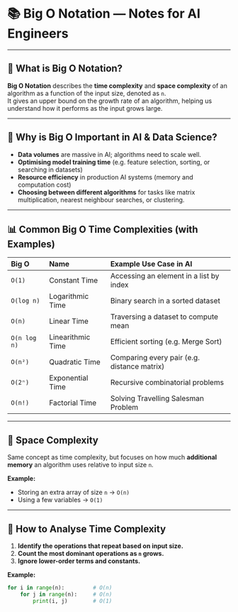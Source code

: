 # 📚 Big O Notation — Notes for AI Engineers

---

## 📌 What is Big O Notation?

**Big O Notation** describes the **time complexity** and **space complexity** of an algorithm as a function of the input size, denoted as `n`.  
It gives an upper bound on the growth rate of an algorithm, helping us understand how it performs as the input grows large.

---

## 📌 Why is Big O Important in AI & Data Science?

- **Data volumes** are massive in AI; algorithms need to scale well.
- **Optimising model training time** (e.g. feature selection, sorting, or searching in datasets)
- **Resource efficiency** in production AI systems (memory and computation cost)
- **Choosing between different algorithms** for tasks like matrix multiplication, nearest neighbour searches, or clustering.

---

## 📊 Common Big O Time Complexities (with Examples)

| Big O       | Name               | Example Use Case in AI                     |
|:------------|:-------------------|:-------------------------------------------|
| `O(1)`     | Constant Time        | Accessing an element in a list by index    |
| `O(log n)` | Logarithmic Time     | Binary search in a sorted dataset          |
| `O(n)`     | Linear Time          | Traversing a dataset to compute mean       |
| `O(n log n)` | Linearithmic Time  | Efficient sorting (e.g. Merge Sort)        |
| `O(n²)`    | Quadratic Time       | Comparing every pair (e.g. distance matrix)|
| `O(2ⁿ)`    | Exponential Time     | Recursive combinatorial problems          |
| `O(n!)`    | Factorial Time       | Solving Travelling Salesman Problem        |

---

## 📌 Space Complexity

Same concept as time complexity, but focuses on how much **additional memory** an algorithm uses relative to input size `n`.

**Example:**
- Storing an extra array of size `n` → `O(n)`
- Using a few variables → `O(1)`

---

## 📌 How to Analyse Time Complexity

1. **Identify the operations that repeat based on input size.**
2. **Count the most dominant operations as `n` grows.**
3. **Ignore lower-order terms and constants.**

**Example:**
```python
for i in range(n):         # O(n)
    for j in range(n):     # O(n)
        print(i, j)        # O(1)

